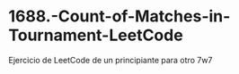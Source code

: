 # 1688.-Count-of-Matches-in-Tournament-LeetCode
Ejercicio de LeetCode de un principiante para otro 7w7
